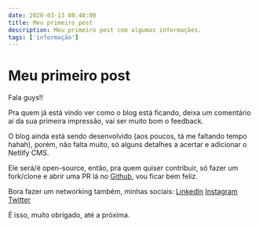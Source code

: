 ```yaml
---
date: 2020-03-13 08:48:00
title: Meu primeiro post
description: Meu primeiro post com algumas informações.
tags: ['informação']
---
```


# Meu primeiro post

Fala guys!!

Pra quem já está vindo ver como o blog está ficando, deixa um comentário aí da sua primeira impressão, vai ser muito bom o feedback.

O blog ainda está sendo desenvolvido (aos poucos, tá me faltando tempo hahah), porém, não falta muito, só alguns detalhes a acertar e adicionar o Netlify CMS.

Ele será/é open-source, então, pra quem quiser contribuir, só fazer um fork/clone e abrir uma PR lá no [Github](https://github.com/iannsantos/iann.dev), vou ficar bem feliz.

Bora fazer um networking também, minhas sociais:
[LinkedIn](https://www.linkedin.com/in/iannsantos)
[Instagram](https://instagram.com/iann.dev)
[Twitter](http://twitter.com/ianndev)

É isso, muito obrigado, até a próxima.

